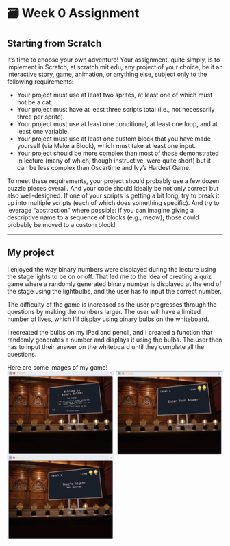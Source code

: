 # 🗃️ Week 0 Assignment

## Starting from Scratch
It’s time to choose your own adventure! Your assignment, quite simply, is to implement in Scratch, at scratch.mit.edu, any project of your choice, be it an interactive story, game, animation, or anything else, subject only to the following requirements:
- Your project must use at least two sprites, at least one of which must not be a cat.
- Your project must have at least three scripts total (i.e., not necessarily three per sprite).
- Your project must use at least one conditional, at least one loop, and at least one variable.
- Your project must use at least one custom block that you have made yourself (via Make a Block), which must take at least one input.
- Your project should be more complex than most of those demonstrated in lecture (many of which, though instructive, were quite short) but it can be less complex than Oscartime and Ivy’s Hardest Game.

To meet these requirements, your project should probably use a few dozen puzzle pieces overall. And your code should ideally be not only correct but also well-designed. If one of your scripts is getting a bit long, try to break it up into multiple scripts (each of which does something specific). And try to leverage “abstraction” where possible: if you can imagine giving a descriptive name to a sequence of blocks (e.g., meow), those could probably be moved to a custom block!

---
## My project
I enjoyed the way binary numbers were displayed during the lecture using the stage lights to be on or off. That led me to the idea of creating a quiz game where a randomly generated binary number is displayed at the end of the stage using the lightbulbs, and the user has to input the correct number.

The difficulty of the game is increased as the user progresses through the questions by making the numbers larger. The user will have a limited number of lives, which I’ll display using binary bulbs on the whiteboard.

I recreated the bulbs on my iPad and pencil, and I created a function that randomly generates a number and displays it using the bulbs. The user then has to input their answer on the whiteboard until they complete all the questions.
 
Here are some images of my game!  
<img src="/Week-0-Scratch/Notes/Images/Scratch-bulbs-intro.jpeg" alt="Scratch Binary game intro" style="width:250px;">
<img src="/Week-0-Scratch/Notes/Images/Scratch-bulbs-input.jpeg" alt="Scratch Binary game input" style="width:250px;">
<img src="/Week-0-Scratch/Notes/Images/Scratch-bulbs-question-right.jpeg" alt="Scratch Binary game question right" style="width:250px;">









